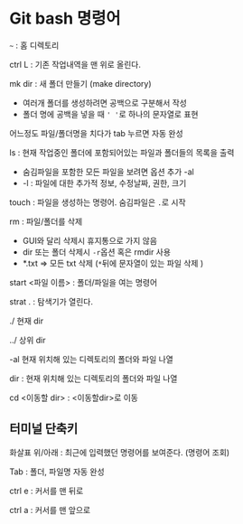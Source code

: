 # Git bash 명령어



`~`  : 홈 디렉토리

ctrl L : 기존 작업내역을 맨 위로 올린다.

mk dir : 새 폴더 만들기 (make directory)

- 여러개 폴더를 생성하려면 공백으로 구분해서 작성
- 폴더 명에 공백을 넣을 때 `' '`로 하나의 문자열로 표현

어느정도 파일/폴더명을 치다가 tab 누르면 자동 완성

ls : 현재 작업중인 폴더에 포함되어있는 파일과 폴더들의 목록을 출력

- 숨김파일을 포함한 모든 파일을 보려면 옵션 추가 -al
- -l : 파일에 대한 추가적 정보, 수정날짜, 권한, 크기

touch : 파일을 생성하는 명령어. 숨김파일은 `.`로 시작

rm : 파일/폴더를 삭제

- GUI와 달리 삭제시 휴지통으로 가지 않음
- dir 또는 폴더 삭제시 `-r`옵션 혹은 rmdir 사용
- *.txt => 모든 txt 삭제 (`*`뒤에 문자열이 있는 파일 삭제 )

start <파일 이름> : 폴더/파일을 여는 명령어

strat . : 탐색기가 열린다.

./ 현재 dir

../ 상위 dir

-al 현재 위치해 있는 디렉토리의 폴더와 파일 나열

dir : 현재 위치해 있는 디렉토리의 폴더와 파일 나열

cd <이동할 dir> : <이동할dir>로 이동



## 터미널 단축키

화살표 위/아래 : 최근에 입력했던 명령어를 보여준다. (명령어 조회)

Tab : 폴더, 파일명 자동 완성

ctrl e : 커서를 맨 뒤로

ctrl a : 커서를 맨 앞으로